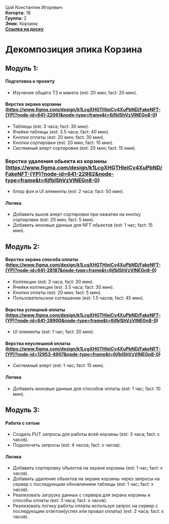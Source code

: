 Цой Константин Игоревич\
<b>Когорта:</b> 18\
<b>Группа:</b> 2\
<b>Эпик:</b> Корзина\
<b>[Ссылка на доску](https://github.com/users/dreamWillAppear/projects/2/views/1)</b>

# Декомпозиция эпика Корзина

## Модуль 1:

#### Подготовка к проекту
- Изучение общего ТЗ и макета (est: 20 мин; fact: 20 мин).

#### Верстка экрана корзины (https://www.figma.com/design/k1LcgXHGTHIeiCv4XuPbND/FakeNFT-(YP)?node-id=641-22061&node-type=frame&t=6jfblShVzVlNEGn8-0)
- Таблицы (est: 3 часа; fact: 30 мин).
- Ячейки таблицы (est: 3.5 часа; fact: 40 мин).
- Кнопки оплаты (est: 20 мин; fact: 30 мин).
- Кнопки сортировки (est: 20 мин; fact: 10 мин).
- Системный алерт сортировки (est: 20 мин; fact: 15 мин).

### Верстка удаления обьекта из корзины (https://www.figma.com/design/k1LcgXHGTHIeiCv4XuPbND/FakeNFT-(YP)?node-id=641-22982&node-type=frame&t=6jfblShVzVlNEGn8-0)
- блюр фон и UI элементы (est: 2 часа; fact: 50 мин). 

#### Логика
- Добавить вызов алерт сортировки при нажатии на кнопку сортировки (est: 20 мин; fact: 5 мин).
- Добавить моковые данные для NFT обьектов (est: 1 час; fact: 15 мин).

## Модуль 2:

#### Верстка экрана способа оплаты (https://www.figma.com/design/k1LcgXHGTHIeiCv4XuPbND/FakeNFT-(YP)?node-id=641-28187&node-type=frame&t=6jfblShVzVlNEGn8-0)
- Коллекции (est: 3 часа; fact: 30 мин).
- Ячейки коллекции (est: 3.5 часа; fact: 30 мин).
- Кнопки оплаты (est: 20 мин; fact: 5 мин).
- Пользовательское соглашение (est: 1.5 часов; fact: 45 мин).

#### Верстка успешной оплаты (https://www.figma.com/design/k1LcgXHGTHIeiCv4XuPbND/FakeNFT-(YP)?node-id=641-28900&node-type=frame&t=6jfblShVzVlNEGn8-0)
- UI элементы (est: 1 час; fact: 20 мин). 

#### Верстка неуспешной оплаты (https://www.figma.com/design/k1LcgXHGTHIeiCv4XuPbND/FakeNFT-(YP)?node-id=12953-4907&node-type=frame&t=6jfblShVzVlNEGn8-0)
- Системный алерт (est: 1 час; fact: 15 мин). 

#### Логика
- Добавить моковые данные для способов оплаты (est: 1 час; fact: 10 мин).

## Модуль 3:
#### Работа с сетью
- Создать PUT запросы для работы всей корзины  (est: 3 часа; fact: x часов).
- Подключить запросы (est: 4 часоа; fact: x часов).

#### Логика
- Добавить сортировку обьектов на экране корзины (est: 1 час; fact: x часов).
- Добавить удаление обьектов на экране корзины через запросы на сервер с последующим обновлением таблицы (est: 1 час; fact: x часов).
- Реализовать загрузку данных с сервера для экрана корзины и способы оплаты (est: 3 часа; fact: x часов).
- Реализовать логику работы оплаты используя запрос на сервер с последующим ответом(успех или провал оплаты) (est: 2 часа; fact: x часов).
